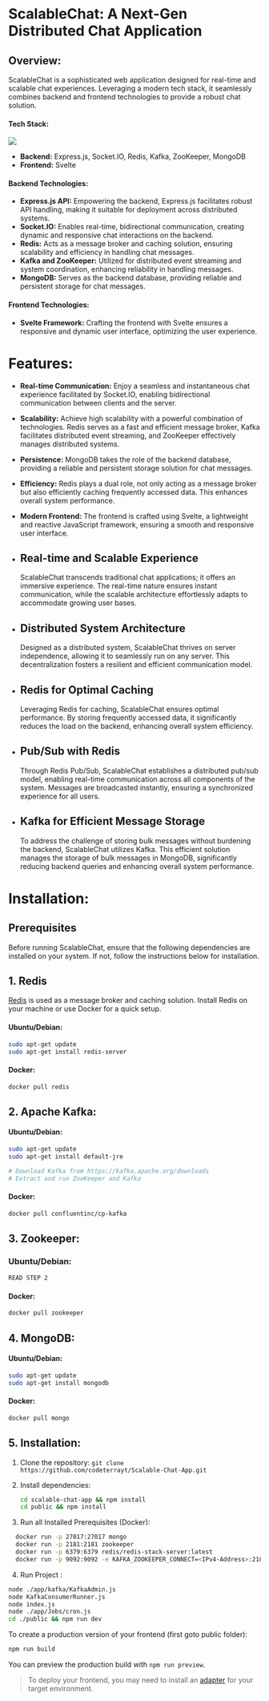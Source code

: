 # ScalableChat: A Next-Gen Distributed Chat Application


## **Overview:**

ScalableChat is a sophisticated web application designed for real-time and scalable chat experiences. Leveraging a modern tech stack, it seamlessly combines backend and frontend technologies to provide a robust chat solution.

#### Tech Stack:

[![](https://skillicons.dev/icons?i=express,mongodb,redis,kafka,svelte)](https://skillicons.dev)
- **Backend:** Express.js, Socket.IO, Redis, Kafka, ZooKeeper, MongoDB
- **Frontend:** Svelte

#### Backend Technologies:

- **Express.js API:** Empowering the backend, Express.js facilitates robust API handling, making it suitable for deployment across distributed systems.
- **Socket.IO:** Enables real-time, bidirectional communication, creating dynamic and responsive chat interactions on the backend.
- **Redis:** Acts as a message broker and caching solution, ensuring scalability and efficiency in handling chat messages.
- **Kafka and ZooKeeper:** Utilized for distributed event streaming and system coordination, enhancing reliability in handling messages.
- **MongoDB:** Serves as the backend database, providing reliable and persistent storage for chat messages.

#### Frontend Technologies:

- **Svelte Framework:** Crafting the frontend with Svelte ensures a responsive and dynamic user interface, optimizing the user experience.


# Features:

- **Real-time Communication:** Enjoy a seamless and instantaneous chat experience facilitated by Socket.IO, enabling bidirectional communication between clients and the server.

- **Scalability:** Achieve high scalability with a powerful combination of technologies. Redis serves as a fast and efficient message broker, Kafka facilitates distributed event streaming, and ZooKeeper effectively manages distributed systems.

- **Persistence:** MongoDB takes the role of the backend database, providing a reliable and persistent storage solution for chat messages.

- **Efficiency:** Redis plays a dual role, not only acting as a message broker but also efficiently caching frequently accessed data. This enhances overall system performance.

- **Modern Frontend:** The frontend is crafted using Svelte, a lightweight and reactive JavaScript framework, ensuring a smooth and responsive user interface.

- ## Real-time and Scalable Experience

	ScalableChat transcends traditional chat applications; it offers an immersive experience. The real-time nature ensures instant communication, while the scalable architecture effortlessly adapts to accommodate growing user bases.

- ## Distributed System Architecture

	Designed as a distributed system, ScalableChat thrives on server independence, allowing it to seamlessly run on any server. This decentralization fosters a resilient and efficient communication model.

- ## Redis for Optimal Caching

	Leveraging Redis for caching, ScalableChat ensures optimal performance. By storing frequently accessed data, it significantly reduces the load on the backend, enhancing overall system efficiency.

- ## Pub/Sub with Redis

	Through Redis Pub/Sub, ScalableChat establishes a distributed pub/sub model, enabling real-time communication across all components of the system. Messages are broadcasted instantly, ensuring a synchronized experience for all users.

- ## Kafka for Efficient Message Storage

	To address the challenge of storing bulk messages without burdening the backend, ScalableChat utilizes Kafka. This efficient solution manages the storage of bulk messages in MongoDB, significantly reducing backend queries and enhancing overall system performance.

# Installation:

## Prerequisites
Before running ScalableChat, ensure that the following dependencies are installed on your system. If not, follow the instructions below for installation.

## 1. Redis

[Redis](https://redis.io/) is used as a message broker and caching solution. Install Redis on your machine or use Docker for a quick setup.

####  Ubuntu/Debian:
```bash
sudo apt-get update
sudo apt-get install redis-server
```

#### Docker:
```bash
docker pull redis
```

## 2. Apache Kafka:


#### Ubuntu/Debian:
```bash
sudo apt-get update
sudo apt-get install default-jre

# Download Kafka from https://kafka.apache.org/downloads
# Extract and run ZooKeeper and Kafka

```

#### Docker: 
```bash
docker pull confluentinc/cp-kafka
```

## 3. Zookeeper:
### Ubuntu/Debian:
```bash
READ STEP 2
```

#### Docker: 
```bash
docker pull zookeeper
```

## 4. MongoDB:
#### Ubuntu/Debian:
```bash 
sudo apt-get update
sudo apt-get install mongodb
```
#### Docker:
```bash 
docker pull mongo
```
## 5. Installation: 

1. Clone the repository:
```git clone https://github.com/codeterrayt/Scalable-Chat-App.git```

2. Install dependencies:
   ```bash
   cd scalable-chat-app && npm install
   cd public && npm install
   ```
3. Run all Installed Prerequisites (Docker):
 ```bash
   docker run -p 27017:27017 mongo
   docker run -p 2181:2181 zookeeper
   docker run -p 6379:6379 redis/redis-stack-server:latest
   docker run -p 9092:9092 -e KAFKA_ZOOKEEPER_CONNECT=<IPv4-Address>:2181 -e KAFKA_ADVERTISED_LISTENERS=PLAINTEXT://<IPv4-Address>:9092 -e KAFKA_OFFSETS_TOPIC_REPLICATION_FACTOR=1 confluentinc/cp-kafka
   ```
4. Run Project :
```bash
node ./app/kafka/KafkaAdmin.js
node KafkaConsumerRunner.js 
node index.js
node ./app/Jobs/cron.js
cd ./public && npm run dev
```
 

	
To create a production version of your frontend (first goto public folder):
```bash
npm run build
```

You can preview the production build with `npm run preview`.

> To deploy your frontend, you may need to install an [adapter](https://kit.svelte.dev/docs/adapters) for your target environment.

